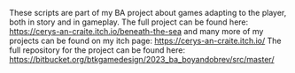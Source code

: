 These scripts are part of my BA project about games adapting to the player, both in story and in gameplay.
The full project can be found here: https://cerys-an-craite.itch.io/beneath-the-sea 
and many more of my projects can be found on my itch page: https://cerys-an-craite.itch.io/
The full repository for the project can be found here: https://bitbucket.org/btkgamedesign/2023_ba_boyandobrev/src/master/
